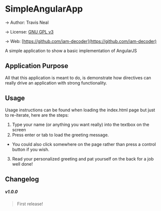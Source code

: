 # SimpleAngularApp

→ Author: Travis Neal

→ License: [GNU GPL v3](http://www.gnu.org/licenses/gpl.html)

→ Web: [https://github.com/iam-decoder](https://github.com/iam-decoder)

A simple application to show a basic implementation of AngularJS

## Application Purpose
All that this application is meant to do, is demonstrate how directives can really drive an application with strong functionality.

## Usage
Usage instructions can be found when loading the index.html page but just to re-iterate, here are the steps:

1. Type your name (or anything you want really) into the textbox on the screen
2. Press enter or tab to load the greeting message.
  * You could also click somewhere on the page rather than press a control button if you wish.
3. Read your personalized greeting and pat yourself on the back for a job well done!

## Changelog

##### _v1.0.0_
> First release!
